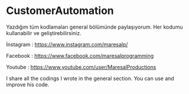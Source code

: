 # CustomerAutomation

Yazdığım tüm kodlamaları general bölümünde paylaşıyorum. Her kodumu kullanabilir ve geliştirebilirsiniz.

İnstagram : https://www.instagram.com/maresalp/

Facebook : https://www.facebook.com/maresalprogramming

Youtube : https://www.youtube.com/user/MaresalProductions

I share all the codings I wrote in the general section. You can use and improve his code.
